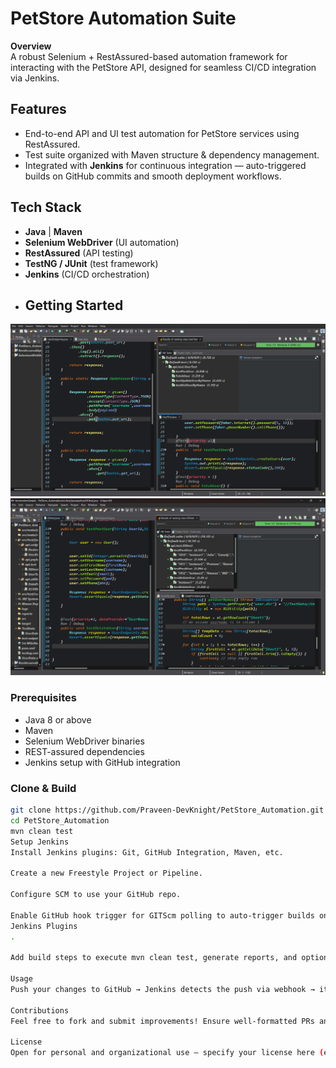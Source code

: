 # PetStore Automation Suite

**Overview**  
A robust Selenium + RestAssured-based automation framework for interacting with the PetStore API, designed for seamless CI/CD integration via Jenkins.

##  Features
- End-to-end API and UI test automation for PetStore services using RestAssured.
- Test suite organized with Maven structure & dependency management.
- Integrated with **Jenkins** for continuous integration — auto-triggered builds on GitHub commits and smooth deployment workflows.

##  Tech Stack
- **Java** | **Maven**
- **Selenium WebDriver** (UI automation)
- **RestAssured** (API testing)
- **TestNG / JUnit** (test framework)
- **Jenkins** (CI/CD orchestration)
- ##  Getting Started
![PetStore Automation Screenshot](1st_MileStone.png)
![PetStore Automation Screenshot](2nd%20MileStone.png)


### Prerequisites
- Java 8 or above
- Maven
- Selenium WebDriver binaries
- REST-assured dependencies
- Jenkins setup with GitHub integration

### Clone & Build
```bash
git clone https://github.com/Praveen-DevKnight/PetStore_Automation.git
cd PetStore_Automation
mvn clean test
Setup Jenkins
Install Jenkins plugins: Git, GitHub Integration, Maven, etc.

Create a new Freestyle Project or Pipeline.

Configure SCM to use your GitHub repo.

Enable GitHub hook trigger for GITScm polling to auto-trigger builds on push 
Jenkins Plugins
.

Add build steps to execute mvn clean test, generate reports, and optionally push results back to GitHub.

Usage
Push your changes to GitHub → Jenkins detects the push via webhook → it executes the test suite and reports results.

Contributions
Feel free to fork and submit improvements! Ensure well-formatted PRs and passing builds.

License
Open for personal and organizational use — specify your license here (e.g., MIT, Apache 2.0).

